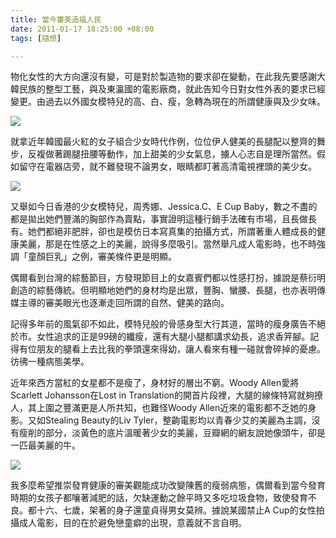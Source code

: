 ```yaml
---
title: 當今審美造福人民
date: 2011-01-17 18:25:00 +08:00
tags: [隨想]

---
```


 物化女性的大方向還沒有變，可是對於製造物的要求卻在變動，在此我先要感謝大韓民族的整型工藝，與及東瀛國的電影廠商，就此告知今日對女性外表的要求已經變更。由過去以外國女模特兒的高、白、瘦，急轉為現在的所謂健康與及少女味。  
  
![](https://lh3.googleusercontent.com/blogger_img_proxy/ANbyha3-eWWTP1ktUbxQojRF9TLsf64vs2D7SvUlwy6tdrN9Pwr8POK4yi3EjYipfZ8Wkt3xjVuTJBscF5-dJvaXPHicrFIU34ABiTa09VI2BArdSsgrhqC6n6lBOV_Wvhk=s0-d)  
  
 就拿近年韓國最火紅的女子組合少女時代作例，位位伊人健美的長腿配以整齊的舞步，反複做著踢腿扭腰等動作，加上甜美的少女氣息，擄人心志自是理所當然。假如留守在電器店旁，就不難發現不論男女，眼睛都盯著高清電視裡頭的美少女。  
  
![](//4.bp.blogspot.com/_GPyp7veTBvY/SlbhJEhbxdI/AAAAAAAAD80/AO4ehTT8Nqg/s800/%E5%91%A8%E7%A7%80%E5%A8%9C002.JPG)  
  
 又舉如今日香港的少女模特兒，周秀娜、Jessica.C、E Cup Baby，數之不盡的都是拋出她們豐滿的胸部作為賣點，事實證明這種行銷手法確有市場，且長做長有。她們都絕非肥胖，卻也是模仿日本寫真集的拍攝方式，所謂著重人體成長的健康美麗，那是在性感之上的美麗，說得多麼吸引。當然舉凡成人電影時，也不時強調「童顏巨乳」之例，審美條件更是明顯。  
  
 偶爾看到台灣的綜藝節目，方發現節目上的女嘉賓們都以性感打扮，據說是蔡衍明創造的綜藝傳統。但明顯地她們的身材均是出眾，豐胸、蠻腰、長腿，也亦表明傳媒主導的審美眼光也逐漸走回所謂的自然、健美的路向。  
  
 記得多年前的風氣卻不如此，模特兒般的骨感身型大行其道，當時的瘦身廣告不絕於市。女性追求的正是99磅的纖瘦，還有大腿小腿都講求幼長，追求香笄腳。記得有位朋友的腿看上去比我的拳頭還來得幼，讓人看來有種一碰就會碎掉的憂慮。彷彿一種病態美學。  
  
 近年來西方當紅的女星都不是瘦了，身材好的層出不窮。Woody Allen愛將Scarlett Johansson在Lost in Translation的開首片段裡，大腿的線條特寫就夠撩人，其上圍之豐滿更是人所共知，也難怪Woody Allen近來的電影都不乏她的身影。又如Stealing Beauty的Liv Tyler，整齣電影均以青春少艾的美麗為主調，沒有瘦削的部分，淡黃色的底片溫暖著少女的美麗，豆瓣網的網友說她像頭牛，卻是一匹最美麗的牛。  
  
![](//4.bp.blogspot.com/_kQKSH7T2mv0/SrBM8XkARmI/AAAAAAAADfQ/PpZwPh7lUM4/s400/Stealing_blueshirt.jpg)  
  
 我多麼希望推崇發育健康的審美觀能成功改變陳舊的瘦弱病態，偶爾看到當今發育時期的女孩子都嚷著減肥的話，欠缺運動之餘平時又多吃垃圾食物，致使發育不良。都十六、七歲，架著的身子還童貞得男女莫辨。據說某國禁止A Cup的女性拍攝成人電影，目的在於避免戀童癖的出現，意義就不言自明。  
